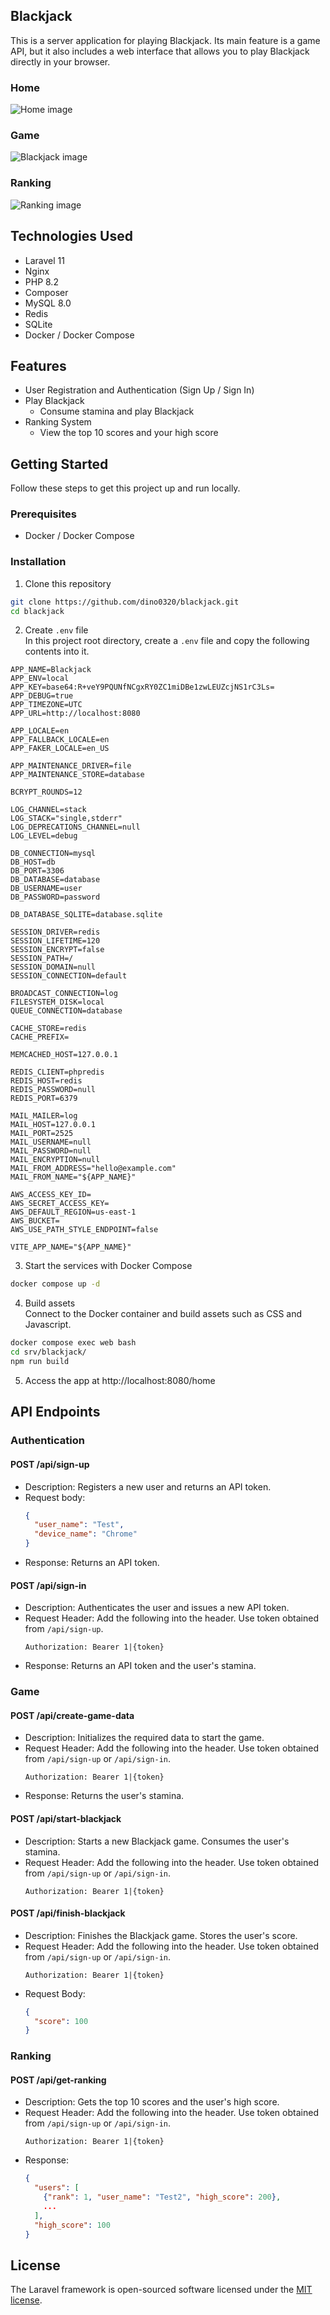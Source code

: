 ## Blackjack
This is a server application for playing Blackjack. Its main feature is a game API, but it also includes a web interface that allows you to play Blackjack directly in your browser.

### Home
![Home image](images_for_readme/home.png)

### Game
![Blackjack image](images_for_readme/blackjack.png)

### Ranking
![Ranking image](images_for_readme/ranking.png)

## Technologies Used
- Laravel 11
- Nginx
- PHP 8.2
- Composer
- MySQL 8.0
- Redis
- SQLite
- Docker / Docker Compose

## Features
- User Registration and Authentication (Sign Up / Sign In)
- Play Blackjack
  - Consume stamina and play Blackjack
- Ranking System
  - View the top 10 scores and your high score

## Getting Started
Follow these steps to get this project up and run locally.

### Prerequisites
- Docker / Docker Compose

### Installation
1. Clone this repository
  ```bash
  git clone https://github.com/dino0320/blackjack.git
  cd blackjack
  ```

2. Create `.env` file  
In this project root directory, create a `.env` file and copy the following contents into it.
  ```env
  APP_NAME=Blackjack
  APP_ENV=local
  APP_KEY=base64:R+veY9PQUNfNCgxRY0ZC1miDBe1zwLEUZcjNS1rC3Ls=
  APP_DEBUG=true
  APP_TIMEZONE=UTC
  APP_URL=http://localhost:8080

  APP_LOCALE=en
  APP_FALLBACK_LOCALE=en
  APP_FAKER_LOCALE=en_US

  APP_MAINTENANCE_DRIVER=file
  APP_MAINTENANCE_STORE=database

  BCRYPT_ROUNDS=12

  LOG_CHANNEL=stack
  LOG_STACK="single,stderr"
  LOG_DEPRECATIONS_CHANNEL=null
  LOG_LEVEL=debug

  DB_CONNECTION=mysql
  DB_HOST=db
  DB_PORT=3306
  DB_DATABASE=database
  DB_USERNAME=user
  DB_PASSWORD=password

  DB_DATABASE_SQLITE=database.sqlite

  SESSION_DRIVER=redis
  SESSION_LIFETIME=120
  SESSION_ENCRYPT=false
  SESSION_PATH=/
  SESSION_DOMAIN=null
  SESSION_CONNECTION=default

  BROADCAST_CONNECTION=log
  FILESYSTEM_DISK=local
  QUEUE_CONNECTION=database

  CACHE_STORE=redis
  CACHE_PREFIX=

  MEMCACHED_HOST=127.0.0.1

  REDIS_CLIENT=phpredis
  REDIS_HOST=redis
  REDIS_PASSWORD=null
  REDIS_PORT=6379

  MAIL_MAILER=log
  MAIL_HOST=127.0.0.1
  MAIL_PORT=2525
  MAIL_USERNAME=null
  MAIL_PASSWORD=null
  MAIL_ENCRYPTION=null
  MAIL_FROM_ADDRESS="hello@example.com"
  MAIL_FROM_NAME="${APP_NAME}"

  AWS_ACCESS_KEY_ID=
  AWS_SECRET_ACCESS_KEY=
  AWS_DEFAULT_REGION=us-east-1
  AWS_BUCKET=
  AWS_USE_PATH_STYLE_ENDPOINT=false

  VITE_APP_NAME="${APP_NAME}"

  ```

3. Start the services with Docker Compose
  ```bash
  docker compose up -d
  ```

4. Build assets  
Connect to the Docker container and build assets such as CSS and Javascript.
  ```bash
  docker compose exec web bash
  cd srv/blackjack/
  npm run build
  ```

5. Access the app at http://localhost:8080/home

## API Endpoints

### Authentication

#### POST /api/sign-up
- Description: Registers a new user and returns an API token.
- Request body:
  ```json
  {
    "user_name": "Test",
    "device_name": "Chrome"
  }
  ```
- Response: Returns an API token.

#### POST /api/sign-in
- Description: Authenticates the user and issues a new API token.
- Request Header: Add the following into the header. Use token obtained from `/api/sign-up`.
  ```http
  Authorization: Bearer 1|{token}
  ```
- Response: Returns an API token and the user's stamina.

### Game

#### POST /api/create-game-data
- Description: Initializes the required data to start the game.
- Request Header: Add the following into the header. Use token obtained from `/api/sign-up` or `/api/sign-in`.
  ```http
  Authorization: Bearer 1|{token}
  ```
- Response: Returns the user's stamina.

#### POST /api/start-blackjack
- Description: Starts a new Blackjack game. Consumes the user's stamina.
- Request Header: Add the following into the header. Use token obtained from `/api/sign-up` or `/api/sign-in`.
  ```http
  Authorization: Bearer 1|{token}
  ```

#### POST /api/finish-blackjack
- Description: Finishes the Blackjack game. Stores the user's score.
- Request Header: Add the following into the header. Use token obtained from `/api/sign-up` or `/api/sign-in`.
  ```http
  Authorization: Bearer 1|{token}
  ```
- Request Body:
  ```json
  {
    "score": 100
  }
  ```

### Ranking

#### POST /api/get-ranking
- Description: Gets the top 10 scores and the user's high score.
- Request Header: Add the following into the header. Use token obtained from `/api/sign-up` or `/api/sign-in`.
  ```http
  Authorization: Bearer 1|{token}
  ```
- Response:
  ```json
  {
    "users": [
      {"rank": 1, "user_name": "Test2", "high_score": 200},
      ...
    ],
    "high_score": 100
  }
  ```

## License

The Laravel framework is open-sourced software licensed under the [MIT license](https://opensource.org/licenses/MIT).
